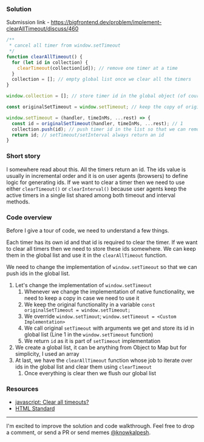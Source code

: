 ### Solution

Submission link - https://bigfrontend.dev/problem/implement-clearAllTimeout/discuss/460


```js
/**
 * cancel all timer from window.setTimeout
 */
function clearAllTimeout() {
  for (let id in collection) {
    clearTimeout(collection[id]); // remove one timer at a time
  }
  collection = []; // empty global list once we clear all the timers
}

window.collection = []; // store timer id in the global object (of course, name should be unique enough)

const originalSetTimeout = window.setTimeout; // keep the copy of original implementation, as we are modifying it

window.setTimeout = (handler, timeInMs, ...rest) => {
  const id = originalSetTimeout(handler, timeInMs, ...rest); // 1
  collection.push(id); // push timer id in the list so that we can remove them using clearAllTimeout function
  return id; // setTimeout/setInterval always return an id
}
```

### Short story
I somewhere read about this. All the timers return an id. The ids value is usually in incremental order and it is on user agents (browsers) to define
logic for generating ids. If we want to clear a timer then we need to use either `clearTimeout()` or `clearInterval()` because user agents keep the active timers in a single list shared among both timeout and interval methods.


### Code overview
Before I give a tour of code, we need to understand a few things.

Each timer has its own id and that id is required to clear the timer. If we want to clear all timers then we need to store these ids somewhere.
We can keep them in the global list and use it in the `clearAllTimeout` function.

We need to change the implementation of `window.setTimeout` so that we can push ids in the global list.

1. Let's change the implementation of `window.setTimeout`
    1. Whenever we change the implementation of native functionality, we need to keep a copy in case we need to use it
    1. We keep the original functionality in a variable `const originalSetTimeout = window.setTimeout;`
    1. We override `window.setTimout`; `window.setTimeout = <Custom Implementation>`
    1. We call original `setTimeout` with arguments we get and store its id in global list (Line 1 in the `window.setTimeout` function)
    1. We return `id` as it is part of `setTimeout` implementation
1. We create a global list, it can be anything from Object to Map but for simplicity, I used an array
1. At last, we have the `clearAllTimeout` function whose job to iterate over ids in the global list and clear them using `clearTimeout`
    1. Once everything is clear then we flush our global list

### Resources
- [javascript: Clear all timeouts?](https://stackoverflow.com/questions/8860188/javascript-clear-all-timeouts)
- [HTML Standard](https://html.spec.whatwg.org/multipage/timers-and-user-prompts.html#timers)

---

I'm excited to improve the solution and code walkthrough. Feel free to drop a comment, or send a PR or send memes [@knowkalpesh](https://twitter.com/knowkalpesh).
